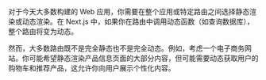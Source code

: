 
对于今天大多数构建的 Web 应用，你需要在整个应用或特定路由之间选择静态渲染或动态渲染。在 Next.js 中，如果你在路由中调用动态函数（如查询数据库），整个路由将变为动态。

然而，大多数路由既不是完全静态也不是完全动态。例如，考虑一个电子商务网站。你可能希望静态渲染产品信息页面的大部分内容，但可能需要动态获取用户的购物车和推荐产品，这允许你向用户展示个性化内容。